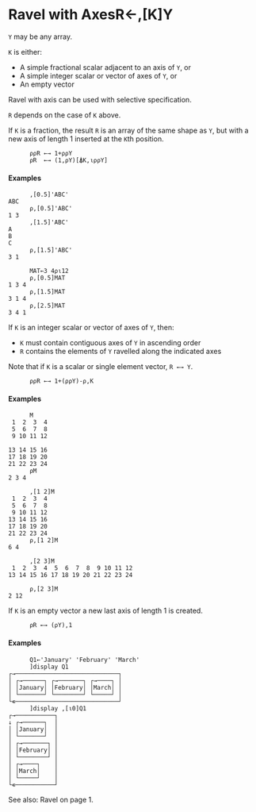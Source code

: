 




<h1 class="heading"><span class="name">Ravel with Axes</span><span class="command">R←,[K]Y</span></h1>

`Y` may be any array.


`K` is either:

- A simple fractional scalar adjacent to an axis of `Y`, or
- A simple integer scalar or vector of axes of `Y`, or
- An empty vector

Ravel with axis can be used with selective specification.


`R` depends on the case of `K` above.


If `K` is a fraction, the result `R` is an array of the same shape as `Y`, but with a new axis of length 1 inserted at the `K`th position.

```apl
      ⍴⍴R ←→ 1+⍴⍴Y
      ⍴R  ←→ (1,⍴Y)[⍋K,⍳⍴⍴Y]
```

#### Examples

```apl
      ,[0.5]'ABC'
ABC
      ⍴,[0.5]'ABC'
1 3
      ,[1.5]'ABC'
A
B
C
      ⍴,[1.5]'ABC'
3 1
 
      MAT←3 4⍴⍳12
      ⍴,[0.5]MAT
1 3 4
      ⍴,[1.5]MAT
3 1 4
      ⍴,[2.5]MAT
3 4 1
```


If `K` is an integer scalar or vector of axes of `Y`, then:

- `K` must contain contiguous axes of `Y` in ascending order
- `R` contains the elements of `Y` ravelled along the indicated axes

Note that if `K` is a scalar or single element vector, `R ←→ Y`.

```apl
      ⍴⍴R ←→ 1+(⍴⍴Y)-⍴,K
```

#### Examples

```apl
      M
 1  2  3  4
 5  6  7  8
 9 10 11 12
 
13 14 15 16
17 18 19 20
21 22 23 24
      ⍴M
2 3 4

```

```apl
      ,[1 2]M
 1  2  3  4
 5  6  7  8
 9 10 11 12
13 14 15 16
17 18 19 20
21 22 23 24
      ⍴,[1 2]M
6 4
 
      ,[2 3]M
 1  2  3  4  5  6  7  8  9 10 11 12
13 14 15 16 17 18 19 20 21 22 23 24
 
      ⍴,[2 3]M
2 12
```


If `K` is an empty vector a new last axis of length 1 is created.

```apl
      ⍴R ←→ (⍴Y),1
```

#### Examples

```apl
      Q1←'January' 'February' 'March'
      ]display Q1
┌→─────────────────────────────┐
│ ┌→──────┐ ┌→───────┐ ┌→────┐ │
│ │January│ │February│ │March│ │
│ └───────┘ └────────┘ └─────┘ │
└∊─────────────────────────────┘
      ]display ,[⍳0]Q1
┌→───────────┐
↓ ┌→──────┐  │
│ │January│  │
│ └───────┘  │
│ ┌→───────┐ │
│ │February│ │
│ └────────┘ │
│ ┌→────┐    │
│ │March│    │
│ └─────┘    │
└∊───────────┘
```


See also: Ravel on page 1.


